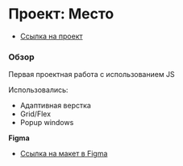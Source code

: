 # Проект: Место

* [Ссылка на проект](larannma.github.io/mesto/)

### Обзор

Первая проектная работа с использованием JS

Использовались:

* Адаптивная верстка
* Grid/Flex
* Popup windows

**Figma**

* [Ссылка на макет в Figma](https://www.figma.com/file/2cn9N9jSkmxD84oJik7xL7/JavaScript.-Sprint-4?node-id=0%3A1)

